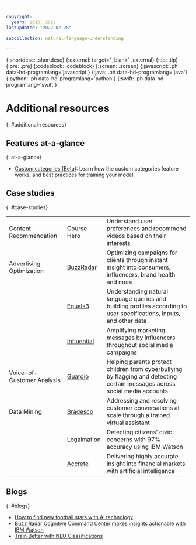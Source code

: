 ```yaml
---

copyright:
  years: 2015, 2022
lastupdated: "2022-02-28"

subcollection: natural-language-understanding

---
```


{:shortdesc: .shortdesc}
{:external: target="_blank" .external}
{:tip: .tip}
{:pre: .pre}
{:codeblock: .codeblock}
{:screen: .screen}
{:javascript: .ph data-hd-programlang='javascript'}
{:java: .ph data-hd-programlang='java'}
{:python: .ph data-hd-programlang='python'}
{:swift: .ph data-hd-programlang='swift'}

# Additional resources
{: #additional-resources}

## Features at-a-glance
{: at-a-glance}

- [Custom categories (Beta)](https://github.com/watson-developer-cloud/doc-tutorial-downloads/blob/master/natural-language-understanding/Explainers/Custom%20Categories%20One%20Pager-2023.pdf): Learn how the custom categories feature works, and best practices for training your model.

## Case studies
{: #case-studies}

|   |   |   |
|--- |--- |--- |
| Content Recommendation  | Course Hero | Understand user preferences and recommend videos based on their interests |
| Advertising Optimization | [BuzzRadar](https://www.ibm.com/case-studies/buzz-radar-cloud-marketing-performance-optimization) | Optimizing campaigns for clients through instant insight into consumers, influencers, brand health and more |
|   | [Equals3](https://www.ibm.com/watson/stories/equals-3/?cm_mmc=OSocial_Twitter-_-Watson+Core_Watson+Core+-+Platform-_-WW_WW-_-Watson+Equals+3+Twitter+May+2018&cm_mmca1=000000OF&cm_mmca2=10000408&) | Understanding natural language queries and building profiles according to user specifications, inputs, and other data |
|   | [Influential](https://www.ibm.com/case-studies/influential) | Amplifying marketing messages by influencers throughout social media campaigns |
| Voice-of-Customer Analysis  | [Guardio](https://www.ibm.com/case-studies/guardio-cloud-bullying-detection-application) | Helping parents protect children from cyberbullying by flagging and detecting certain messages across social media accounts |
| Data Mining  | [Bradesco](https://www.ibm.com/watson/stories/bradesco/) | Addressing and resolving customer conversations at scale through a trained virtual assistant |
|   | [Legalmation](https://www.ibm.com/case-studies/legalmation) | Detecting citizens' civic concerns with 97% accuracy using IBM Watson |
|   | [Accrete](https://www.ibm.com/case-studies/accreteai) | Delivering highly accurate insight into financial markets with artificial intelligence |

## Blogs
{: #blogs}

- [How to find new football stars with AI technology](https://www.ibm.com/blogs/client-voices/how-find-new-football-stars-ai/)
- [Buzz Radar Cognitive Command Center makes insights actionable with IBM Watson](https://www.ibm.com/blogs/cloud-computing/2018/05/31/cognitive-command-center-buzz-radar-ibm-watson/)
- [Train Better with NLU Classifications](https://medium.com/ibm-data-ai/train-better-with-nlu-classifications-bd4070173e4)

